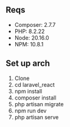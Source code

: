 ## Reqs
- Composer: 2.7.7
- PHP: 8.2.22
- Node: 20.16.0
- NPM: 10.8.1

## Set up arch
1. Clone
2. cd laravel_react
3. npm install
4. composer install
5. php artisan migrate
6. npm run dev
7. php artisan serve